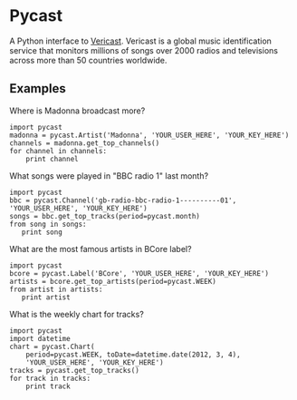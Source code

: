 # Pycast

A Python interface to [Vericast](http://http://www.bmat.com/products/vericast/). Vericast is a global music identification service that monitors millions of songs over 2000 radios and televisions across more than 50 countries worldwide.

## Examples

Where is Madonna broadcast more?

    import pycast
    madonna = pycast.Artist('Madonna', 'YOUR_USER_HERE', 'YOUR_KEY_HERE')
    channels = madonna.get_top_channels()
    for channel in channels:
        print channel

What songs were played in "BBC radio 1" last month?

    import pycast
    bbc = pycast.Channel('gb-radio-bbc-radio-1----------01', 'YOUR_USER_HERE', 'YOUR_KEY_HERE')
    songs = bbc.get_top_tracks(period=pycast.month)
    from song in songs:
       print song

What are the most famous artists in BCore label?

    import pycast                                                                                 
    bcore = pycast.Label('BCore', 'YOUR_USER_HERE', 'YOUR_KEY_HERE')
    artists = bcore.get_top_artists(period=pycast.WEEK)
    from artist in artists:
       print artist

What is the weekly chart for tracks?

    import pycast
    import datetime
    chart = pycast.Chart(
        period=pycast.WEEK, toDate=datetime.date(2012, 3, 4),
        'YOUR_USER_HERE', 'YOUR_KEY_HERE')
    tracks = pycast.get_top_tracks()
    for track in tracks:
        print track
